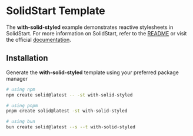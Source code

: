 # SolidStart Template

The **with-solid-styled** example demonstrates reactive stylesheets in SolidStart. For more information on SolidStart, refer to the [README](https://github.com/solidjs/solid-start/tree/main/packages/start#readme) or visit the official [documentation](https://docs.solidjs.com/solid-start/).

## Installation

Generate the **with-solid-styled** template using your preferred package manager

```bash
# using npm
npm create solid@latest -- -st with-solid-styled
```

```bash
# using pnpm
pnpm create solid@latest -st with-solid-styled
```

```bash
# using bun
bun create solid@latest --s --t with-solid-styled
```
